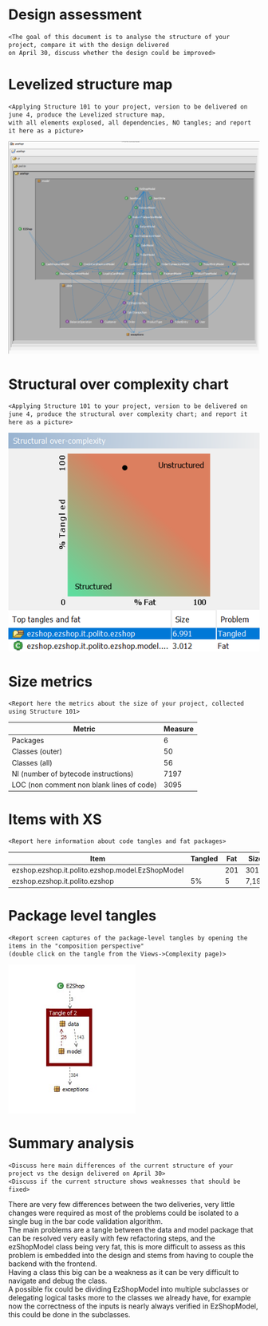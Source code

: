 # Design assessment


```
<The goal of this document is to analyse the structure of your project, compare it with the design delivered
on April 30, discuss whether the design could be improved>
```

# Levelized structure map
```
<Applying Structure 101 to your project, version to be delivered on june 4, produce the Levelized structure map,
with all elements explosed, all dependencies, NO tangles; and report it here as a picture>
```
![levelized.png](./DocumentationPngs/levelized.png)


# Structural over complexity chart
```
<Applying Structure 101 to your project, version to be delivered on june 4, produce the structural over complexity chart; and report it here as a picture>

```

![socc.png](./DocumentationPngs/socc.png)



# Size metrics

```
<Report here the metrics about the size of your project, collected using Structure 101>
```



| Metric                                    | Measure |
| ----------------------------------------- | ------- |
| Packages                                  |    6    |
| Classes (outer)                           |    50    |
| Classes (all)                             |    56   |
| NI (number of bytecode instructions)      |    7197   |
| LOC (non comment non blank lines of code) |    3095  |



# Items with XS

```
<Report here information about code tangles and fat packages>
```

| Item | Tangled | Fat  | Size | XS   |
| ---- | ------- | ---- | ---- | ---- |
|  ezshop.ezshop.it.polito.ezshop.model.EzShopModel	    |         |  201    |  3012    |   1213   |
|   ezshop.ezshop.it.polito.ezshop   |     5%    |   5   |   7,197   |  372   |



# Package level tangles

```
<Report screen captures of the package-level tangles by opening the items in the "composition perspective" 
(double click on the tangle from the Views->Complexity page)>
```
![PackageLevelTangles.jpg](DocumentationPngs/PackageLevelTangles.jpg)

# Summary analysis
```
<Discuss here main differences of the current structure of your project vs the design delivered on April 30>
<Discuss if the current structure shows weaknesses that should be fixed>
```
There are very few differences between the two deliveries, very little changes were required as most of the problems
could be isolated to a single bug in the bar code validation algorithm.</br> The main problems are a tangle between the
data and model package that can be resolved very easily with few refactoring steps, and the ezShopModel class being very fat,
this is more difficult to assess as this problem is embedded into the design and stems from having to couple the backend with
the frontend.</br> Having a class this big can be a weakness as it can be very difficult to navigate and debug the class.</br>
A possible fix could be dividing EzShopModel into multiple subclasses or delegating logical tasks more to the classes we already
have, for example now the correctness of the inputs is nearly always verified in EzShopModel,
this could be done in the subclasses.